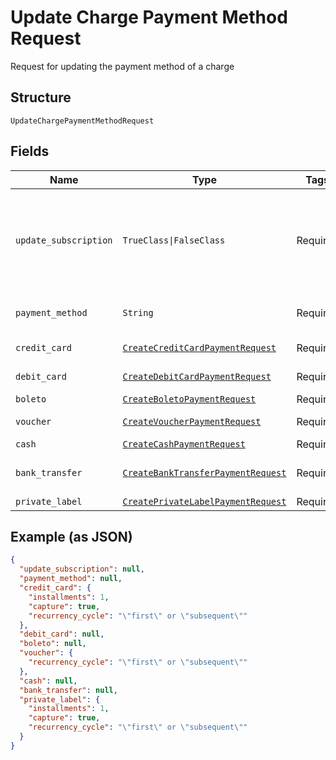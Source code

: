 
# Update Charge Payment Method Request

Request for updating the payment method of a charge

## Structure

`UpdateChargePaymentMethodRequest`

## Fields

| Name | Type | Tags | Description |
|  --- | --- | --- | --- |
| `update_subscription` | `TrueClass\|FalseClass` | Required | Indicates if the payment method from the subscription must also be updated |
| `payment_method` | `String` | Required | The new payment method |
| `credit_card` | [`CreateCreditCardPaymentRequest`](../../doc/models/create-credit-card-payment-request.md) | Required | Credit card data |
| `debit_card` | [`CreateDebitCardPaymentRequest`](../../doc/models/create-debit-card-payment-request.md) | Required | Debit card data |
| `boleto` | [`CreateBoletoPaymentRequest`](../../doc/models/create-boleto-payment-request.md) | Required | Boleto data |
| `voucher` | [`CreateVoucherPaymentRequest`](../../doc/models/create-voucher-payment-request.md) | Required | Voucher data |
| `cash` | [`CreateCashPaymentRequest`](../../doc/models/create-cash-payment-request.md) | Required | Cash data |
| `bank_transfer` | [`CreateBankTransferPaymentRequest`](../../doc/models/create-bank-transfer-payment-request.md) | Required | Bank Transfer data |
| `private_label` | [`CreatePrivateLabelPaymentRequest`](../../doc/models/create-private-label-payment-request.md) | Required | - |

## Example (as JSON)

```json
{
  "update_subscription": null,
  "payment_method": null,
  "credit_card": {
    "installments": 1,
    "capture": true,
    "recurrency_cycle": "\"first\" or \"subsequent\""
  },
  "debit_card": null,
  "boleto": null,
  "voucher": {
    "recurrency_cycle": "\"first\" or \"subsequent\""
  },
  "cash": null,
  "bank_transfer": null,
  "private_label": {
    "installments": 1,
    "capture": true,
    "recurrency_cycle": "\"first\" or \"subsequent\""
  }
}
```

